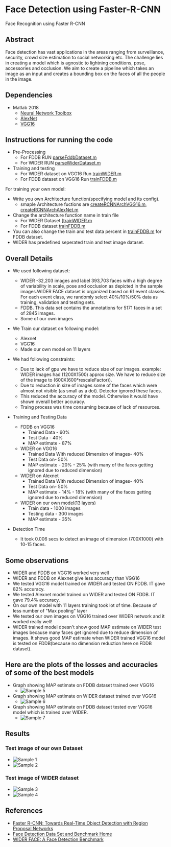 # Face Detection using Faster-R-CNN
Face Recognition using Faster R-CNN

## Abstract
Face detection has vast applications in the areas ranging from surveillance, security, crowd size estimation to social networking etc. The challenge lies in creating a model which is agnostic to lightning conditions, pose, accessories and occlusion. We aim to create a pipeline which takes an image as an input and creates a bounding box on the faces of all the people in the image. 

## Dependencies
- Matlab 2018
  - [Neural Network Toolbox](https://www.mathworks.com/products/neural-network.html)
  - [AlexNet](https://www.mathworks.com/help/nnet/ref/alexnet.html)
  - [VGG16](https://www.mathworks.com/help/nnet/ref/vgg16.html)

## Instructions for running the code
- Pre-Processing
  - For FDDB RUN [parseFddbDataset.m](face-recognition/parseFddbDataset.m)
  - For WIDER RUN [parseWiderDataset.m](face-recognition/parseWiderDataset.m) 
- Training and testing 
  - For WIDER dataset on VGG16 Run [trainWIDER.m]([face-recognition/Train.m)
  - For FDDB dataset on VGG16 Run [trainFDDB.m](face-recognition/Ayush_Train_VGG_FDDB.m)
  
For training your own model:
 - Write you own Architecture function(specifying model and its config).
    - smaple Architecture fuctions are [createRCNNArchVGG16.m](face-recognition/createRCNNArchVGG16.m), [createRCNNArchAlexNet.m](face-recognition/createRCNNArchAlexNet.m)
 - Change the architecture function name in train file 
    - For WIDER Dataset [[trainWIDER.m](face-recognition/Train_2_1_TL.m)
    - For FDDB dataset  [trainFDDB.m](face-recognition/Ayush_Train_VGG_FDDB.m)
 - You can also change the train and test data percent in [trainFDDB.m](face-recognition/Ayush_Train_VGG_FDDB.m) for FDDB dataset. 
 - WIDER has predefined seperated train and test image dataset.

## Overall Details
- We used following dataset:
  - WIDER
    -32,203 images and label 393,703 faces with a high degree of variability in scale, pose and occlusion as depicted in the sample images.WIDER FACE dataset is organized based on 61 event classes. For each event class, we randomly select 40%/10%/50% data as training, validation and testing sets.
  - FDDB. This data set contains the annotations for 5171 faces in a set of 2845 images.
  - Some of our own images

- We Train our dataset on following model:
  - Alexnet
  - VGG16
  - Made our own model on 11 layers

- We had following constraints:
  - Due to lack of gpu we have to reduce size of our images.
  example: WIDER images had (1200X1500) approx size. We have to reduce size of the image to (600X(600*rescaleFactor)).
  - Due to reduction in size of images some of the faces which were almost not visible (as small as a dot). Detector ignored these faces.
  - This reduced the accuracy of the model. Otherwise it would have shown overall better accuracy.
  - Traing process was time consuming because of lack of resources.



- Training and Testing Data
  - FDDB on VGG16
    - Trained Data - 60%
    - Test Data - 40%
    - MAP estimate - 87%
  - WIDER on VGG16
    - Trained Data With reduced Dimension of images- 40%
    - Test Data on- 50%
    - MAP estimate - 20% - 25% (with many of the faces getting ignored due to reduced dimension)
  - WIDER on Alexnet
    - Trained Data With reduced Dimension of images- 40%
    - Test Data on- 50%
    - MAP estimate - 14% - 18% (with many of the faces getting ignored due to reduced dimension)
  - WIDER on our own model(13 layers)
    - Train data - 1000 images
    - Testing data - 300 images
    - MAP estimate - 35%
- Detection Time
  - It took 0.006 secs to detect an image of dimension (700X1000) with 10-15 faces. 

## Some observations  
  - WIDER and FDDB on VGG16 worked very well
  - WIDER and FDDB on Alexnet give less accuracy than VGG16
  - We tested VGG16 model trained on WIDER and tested ON FDDB. IT gave 82% accuracy.
  - We tested Alexnet model trained on WIDER and tested ON FDDB. IT gave 79.4% accuracy.
  - On our own model with 11 layers training took lot of time. Because of less number of "Max pooling" layer
  - We tested our own images on VGG16 trained over WIDER network and it worked really well!
  - WIDER trained model doesn't show good MAP estimate on WIDER test images because many faces get ignored due to reduce dimension of images. It shows good MAP estimate when WIDER trained VGG16 model is tested on FDDB(because no dimension reduction here on FDDB dataset).
  
## Here are the plots of the losses and accuracies of some of the best models
- Graph showing MAP estimate on FDDB dataset trained over VGG16
    - ![Sample 5](samples/precision_graph_FDDB.png)
- Graph showing MAP estimate on WIDER dataset trained over VGG16
    - ![Sample 6](samples/accuracy_WIDER.png)
- Graph showing MAP estimate on FDDB dataset tested over VGG16 model which is trained over WIDER.
    - ![Sample 7](samples/ACCURACyOfFDDBonWIDErTRAInMODEL.png)
 

## Results
### Test image of our own Dataset
- ![Sample 1](samples/cs2016-19.png)
- ![Sample 2](samples/csera-19.png)
### Test image of WIDER dataset 
- ![Sample 3](samples/29_Students_Schoolkids_Students_Schoolkids_29_251.jpg)
- ![Sample 4](samples/10_People_Marching_People_Marching_2_373.jpg)
    
 
 
 ## References
 - [Faster R-CNN: Towards Real-Time Object Detection with Region Proposal Networks](https://arxiv.org/abs/1506.01497)
 - [Face Detection Data Set and Benchmark Home](http://vis-www.cs.umass.edu/fddb/) 
 - [WIDER FACE: A Face Detection Benchmark](http://mmlab.ie.cuhk.edu.hk/projects/WIDERFace/)
